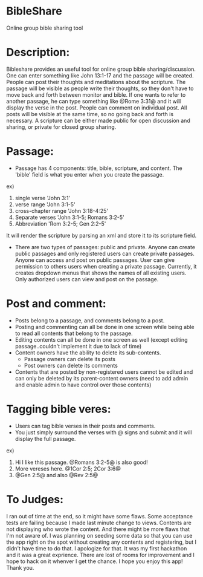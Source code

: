BibleShare
==========

Online group bible sharing tool


Description:
======
Bibleshare provides an useful tool for online group bible sharing/discussion. 
One can enter something like John 13:1-17 and the passage will be created. 
People can post their thoughts and meditations about the scripture. 
The passage will be visible as people write their thoughts, so they don't have to move back and forth between monitor and bible. 
If one wants to refer to another passage, he can type something like @Rome 3:31@ and it will display the verse in the post. 
People can comment on individual post. All posts will be visible at the same time, so no going back and forth is necessary. 
A scripture can be either made public for open discussion and sharing, or private for closed group sharing.

Passage:
======
- Passage has 4 components: title, bible, scripture, and content.
The 'bible' field is what you enter when you create the passage. 

ex)
1. single verse 'John 3:1'
2. verse range 'John 3:1-5'
3. cross-chapter range 'John 3:18-4:25'
4. Separate verses 'John 3:1-5; Romans 3:2-5'
5. Abbreviation 'Rom 3:2-5; Gen 2:2-5'

It will render the scripture by parsing an xml and store it to its scripture field.


- There are two types of passages: public and private.
Anyone can create public passages and only registered users can create private passages.
Anyone can access and post on public passages.
User can give permission to others users when creating a private passage.
Currently, it creates dropdown menus that shows the names of all existing users.
Only authorized users can view and post on the passage.


Post and comment:
======
- Posts belong to a passage, and comments belong to a post.
- Posting and commenting can all be done in one screen while being able to read all contents that belong to the passage.
- Editing contents can all be done in one screen as well (except editing passage..couldn't implement it due to lack of time)
- Content owners have the ability to delete its sub-contents.
  - Passage owners can delete its posts
  - Post owners can delete its comments
- Contents that are posted by non-registered users cannot be edited and can only be deleted by its parent-content owners
  (need to add admin and enable admin to have control over those contents)

Tagging bible veres:
======
- Users can tag bible verses in their posts and comments.
- You just simply surround the verses with @ signs and submit and it will display the full passage.

ex)
1. Hi I like this passage. @Romans 3:2-5@ is also good!
2. More vereses here. @1Cor 2:5; 2Cor 3:6@
3. @Gen 2:5@ and also @Rev 2:5@

To Judges:
======
I ran out of time at the end, so it might have some flaws. 
Some acceptance tests are failing because I made last minute change to views.
Contents are not displaying who wrote the content. And there might be more flaws that I'm not aware of.
I was planning on seeding some data so that you can use the app right on the spot without creating any contents and registering, but I didn't have time to do that.
I apologize for that.
It was my first hackathon and it was a great exprience. There are lost of rooms for improvement and I hope to hack on it whenver I get the chance.
I hope you enjoy this app! Thank you.
